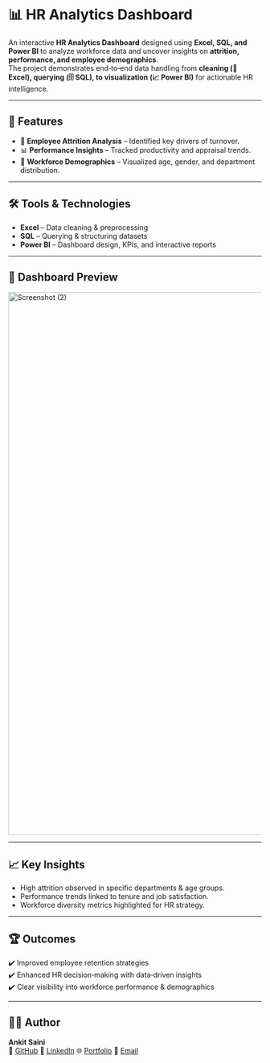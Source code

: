 # 📊 HR Analytics Dashboard  

An interactive **HR Analytics Dashboard** designed using **Excel, SQL, and Power BI** to analyze workforce data and uncover insights on **attrition, performance, and employee demographics**.  
The project demonstrates end‑to‑end data handling from **cleaning (🧹 Excel), querying (🗄️ SQL), to visualization (📈 Power BI)** for actionable HR intelligence.  

---

## 🚀 Features  
- 📌 **Employee Attrition Analysis** – Identified key drivers of turnover.  
- 📊 **Performance Insights** – Tracked productivity and appraisal trends.  
- 👥 **Workforce Demographics** – Visualized age, gender, and department distribution.  

---

## 🛠️ Tools & Technologies  
- **Excel** – Data cleaning & preprocessing  
- **SQL** – Querying & structuring datasets  
- **Power BI** – Dashboard design, KPIs, and interactive reports  

---

## 📸 Dashboard Preview  
<img width="1920" height="1080" alt="Screenshot (2)" src="https://github.com/user-attachments/assets/849317b8-f659-4caf-b9a6-b758967a533f" />

---

## 📈 Key Insights  
- High attrition observed in specific departments & age groups.  
- Performance trends linked to tenure and job satisfaction.  
- Workforce diversity metrics highlighted for HR strategy.  

---

## 🏆 Outcomes  
✔️ Improved employee retention strategies  
✔️ Enhanced HR decision‑making with data‑driven insights  
✔️ Clear visibility into workforce performance & demographics  

---

## 👨‍💻 Author  
**Ankit Saini**  
🐙 [GitHub](https://github.com/ankitsaini605) 🔗 [LinkedIn](https://linkedin.com/in/ankitsaini605) 🌐 [Portfolio](https://ankitsaini605.github.io/) 📧 [Email](https://ankitsaini24082002@gmail.com) 
